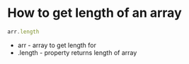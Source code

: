 # How to get length of an array

```javascript
arr.length
```

- arr - array to get length for
- .length - property returns length of array
